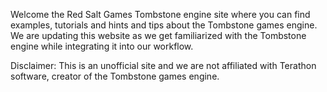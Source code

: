 Welcome the Red Salt Games Tombstone engine site where you can find examples, tutorials and hints and tips about the Tombstone games engine. We are updating this website as we get familiarized with the Tombstone engine while integrating it into our workflow.

Disclaimer: This is an unofficial site and we are not affiliated with Terathon software, creator of the Tombstone games engine.
